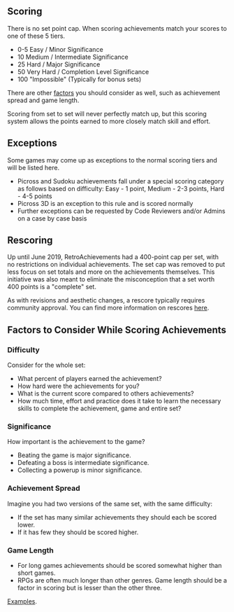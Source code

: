 ## Scoring

There is no set point cap. When scoring achievements match your scores to one of these 5 tiers.

-   0-5 Easy / Minor Significance  
-   10 Medium / Intermediate Significance  
-   25 Hard / Major Significance  
-   50 Very Hard / Completion Level Significance  
-   100 "Impossible" (Typically for bonus sets)  

There are other [factors](#factors-to-consider-while-scoring-achievements) you should consider as well, such as achievement spread and game length.

Scoring from set to set will never perfectly match up, but this scoring system allows the points earned to more closely match skill and effort.

## Exceptions
Some games may come up as exceptions to the normal scoring tiers and will be listed here.
- Picross and Sudoku achievements fall under a special scoring category as follows based on difficulty:
Easy - 1 point,
Medium - 2-3 points,
Hard - 4-5 points
- Picross 3D is an exception to this rule and is scored normally
- Further exceptions can be requested by Code Reviewers and/or Admins on a case by case basis

## Rescoring

Up until June 2019, RetroAchievements had a 400-point cap per set, with no restrictions on individual achievements. The set cap was removed to put less focus on set totals and more on the achievements themselves. This initiative was also meant to eliminate the misconception that a set worth 400 points is a "complete" set. 

As with revisions and aesthetic changes, a rescore typically requires community approval. You can find more information on rescores [here](https://docs.retroachievements.org/Achievement-Set-Revisions/).

## Factors to Consider While Scoring Achievements

### Difficulty

Consider for the whole set:

- What percent of players earned the achievement?
- How hard were the achievements for you?
- What is the current score compared to others achievements?
- How much time, effort and practice does it take to learn the necessary skills to complete the achievement, game and entire set?

### Significance

How important is the achievement to the game?

- Beating the game is major significance.
- Defeating a boss is intermediate significance.
- Collecting a powerup is minor significance.

### Achievement Spread

Imagine you had two versions of the same set, with the same difficulty:

- If the set has many similar achievements they should each be scored lower.
- If it has few they should be scored higher.

### Game Length

- For long games achievements should be scored somewhat higher than short games.
- RPGs are often much longer than other genres. Game length should be a factor in scoring but is lesser than the other three.

[Examples](https://retroachievements.org/viewtopic.php?t=9050&c=47755).